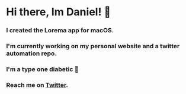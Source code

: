 # Hi there, Im Daniel! 👋

### I created the Lorema app for macOS.
### I'm currently working on my personal website and a twitter automation repo.
### I'm a type one diabetic 💙
### Reach me on [Twitter](https://twitter.com/T1DanielD).



<!---
JanneD/JanneD is a ✨ special ✨ repository because its `README.md` (this file) appears on your GitHub profile.
You can click the Preview link to take a look at your changes.
--->
